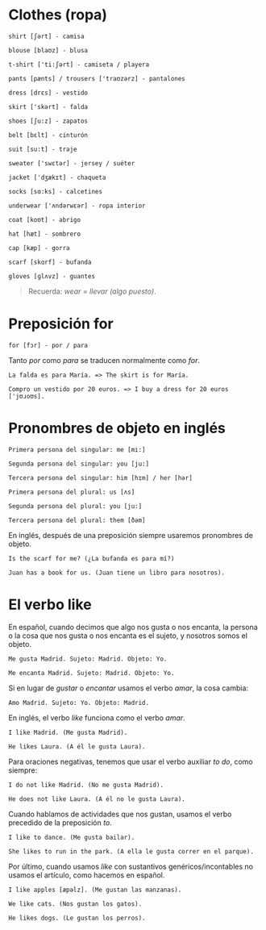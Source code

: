 # Clothes (ropa)

    shirt [ʃərt] - camisa

    blouse [blaʊz] - blusa

    t-shirt ['ti:ʃərt] - camiseta / playera

    pants [pænts] / trousers ['traʊzərz] - pantalones

    dress [drɛs] - vestido

    skirt ['skərt] - falda

    shoes [ʃu:z] - zapatos

    belt [bɛlt] - cinturón

    suit [su:t] - traje

    sweater ['swɛtər] - jersey / suéter

    jacket ['dʒækɪt] - chaqueta

    socks [sɑ:ks] - calcetines

    underwear ['ʌndərwɛər] - ropa interior

    coat [koʊt] - abrigo

    hat [hæt] - sombrero

    cap [kæp] - gorra

    scarf [skɑrf] - bufanda

    gloves [ɡlʌvz] - guantes

> Recuerda: *wear =  llevar (algo puesto)*.

# Preposición for

    for [fɔr] - por / para

Tanto *por* como *para* se traducen normalmente como *for*.

    La falda es para María. => The skirt is for María.

    Compro un vestido por 20 euros. => I buy a dress for 20 euros ['jʊɹoʊs].

# Pronombres de objeto en inglés

    Primera persona del singular: me [mi:]

    Segunda persona del singular: you [ju:]

    Tercera persona del singular: him [hɪm] / her [hər]

    Primera persona del plural: us [ʌs]

    Segunda persona del plural: you [ju:]

    Tercera persona del plural: them [ðəm]

En inglés, después de una preposición siempre usaremos pronombres de objeto. 

    Is the scarf for me? (¿La bufanda es para mí?)

    Juan has a book for us. (Juan tiene un libro para nosotros).

# El verbo like

En español, cuando decimos que algo nos gusta o nos encanta, la persona o la cosa que nos 
gusta o nos encanta es el sujeto, y nosotros somos el objeto.

    Me gusta Madrid. Sujeto: Madrid. Objeto: Yo.

    Me encanta Madrid. Sujeto: Madrid. Objeto: Yo.
    
Si en lugar de *gustar* o *encantar* usamos el verbo *amar*, la cosa cambia:

    Amo Madrid. Sujeto: Yo. Objeto: Madrid.

En inglés, el verbo *like* funciona como el verbo *amar*.

    I like Madrid. (Me gusta Madrid).

    He likes Laura. (A él le gusta Laura).

Para oraciones negativas, tenemos que usar el verbo auxiliar *to do*, como siempre:

    I do not like Madrid. (No me gusta Madrid).

    He does not like Laura. (A él no le gusta Laura).

Cuando hablamos de actividades que nos gustan, usamos el verbo precedido de la preposición *to*.

    I like to dance. (Me gusta bailar).

    She likes to run in the park. (A ella le gusta correr en el parque).

Por último, cuando usamos *like* con sustantivos genéricos/incontables no usamos el 
artículo, como hacemos en español.

    I like apples [æpəlz]. (Me gustan las manzanas).

    We like cats. (Nos gustan los gatos).

    He likes dogs. (Le gustan los perros).




    